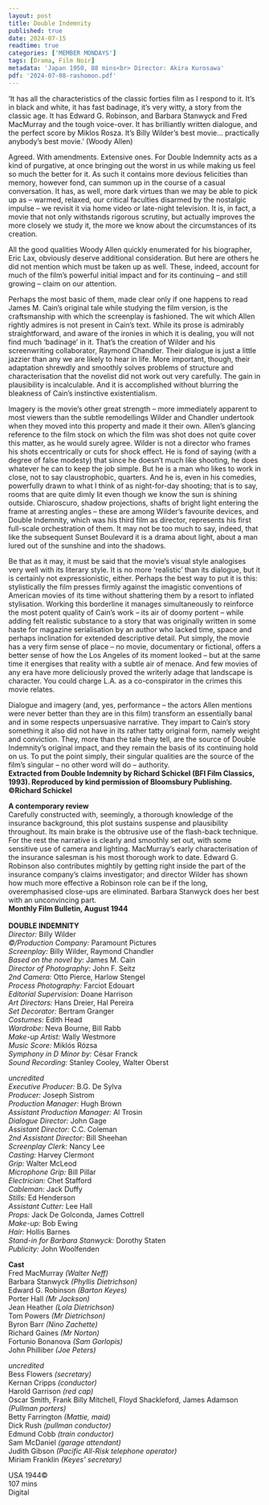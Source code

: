 ```yaml
---
layout: post
title: Double Indemnity
published: true
date: 2024-07-15
readtime: true
categories: ['MEMBER MONDAYS']
tags: [Drama, Film Noir]
metadata: 'Japan 1950, 88 mins<br> Director: Akira Kurosawa'
pdf: '2024-07-08-rashomon.pdf'
---
```



‘It has all the characteristics of the classic forties film as I respond to it. It’s in black and white, it has fast badinage, it’s very witty, a story from the classic age. It has Edward G. Robinson, and Barbara Stanwyck and Fred MacMurray and the tough voice-over. It has brilliantly written dialogue, and the perfect score by Miklos Rosza. It’s Billy Wilder’s best movie... practically anybody’s best movie.’  (Woody Allen)

Agreed. With amendments. Extensive ones. For Double Indemnity acts as a kind of purgative, at once bringing out the worst in us while making us feel so much the better for it. As such it contains more devious felicities than memory, however fond, can summon up in the course of a casual conversation. It has, as well, more dark virtues than we may be able to pick up as – warmed, relaxed, our critical faculties disarmed by the nostalgic impulse – we revisit it via home video or late-night television. It is, in fact, a movie that not only withstands rigorous scrutiny, but actually improves the more closely we study it, the more we know about the circumstances of its creation.

All the good qualities Woody Allen quickly enumerated for his biographer, Eric Lax, obviously deserve additional consideration. But here are others he did not mention which must be taken up as well. These, indeed, account for much of the film’s powerful initial impact and for its continuing – and still growing – claim on our attention.

Perhaps the most basic of them, made clear only if one happens to read James M. Cain’s original tale while studying the film version, is the craftsmanship with which the screenplay is fashioned. The wit which Allen rightly admires is not present in Cain’s text. While its prose is admirably straightforward, and aware of the ironies in which it is dealing, you will not find much ‘badinage’ in it. That’s the creation of Wilder and his screenwriting collaborator, Raymond Chandler. Their dialogue is just a little jazzier than any we are likely to hear in life. More important, though, their adaptation shrewdly and smoothly solves problems of structure and characterisation that the novelist did not work out very carefully. The gain in plausibility is incalculable. And it is accomplished without blurring the bleakness of Cain’s instinctive existentialism.

Imagery is the movie’s other great strength – more immediately  apparent to most viewers than the subtle remodellings Wilder and Chandler undertook when they moved into this property and made it their own. Allen’s glancing reference to the film stock on which the film was shot does not quite cover this matter, as he would surely agree. Wilder is not a director who frames his shots eccentrically or cuts for shock effect. He is fond of saying (with a degree of false modesty) that since he doesn’t much like shooting, he does whatever he can to keep the job simple. But he is a man who likes to work in close, not to say claustrophobic, quarters. And he is, even in his comedies, powerfully drawn to what I think of as night-for-day shooting; that is to say, rooms that are quite dimly lit even though we know the sun is shining outside. Chiaroscuro, shadow projections, shafts of bright light entering the frame at arresting angles – these are among Wilder’s favourite devices, and Double Indemnity, which was his third film as director, represents his first full-scale orchestration of them. It may not be too much to say, indeed, that like the subsequent Sunset Boulevard it is a drama about light, about a man lured out of the sunshine and into the shadows.

Be that as it may, it must be said that the movie’s visual style analogises very well with its literary style. It is no more ‘realistic’ than its dialogue, but it is certainly not expressionistic, either. Perhaps the best way to put it is this: stylistically the film presses firmly against the imagistic conventions of American movies of its time without shattering them by a resort to inflated stylisation. Working this borderline it manages simultaneously to reinforce the most potent quality of Cain’s work – its air of doomy portent – while adding felt realistic substance to a story that was originally written in some haste for magazine serialisation by an author who lacked time, space and perhaps inclination for extended descriptive detail. Put simply, the movie has a very firm sense of place – no movie, documentary or fictional, offers a better sense of how the Los Angeles of its moment looked – but at the same time it energises that reality with a subtle air of menace. And few movies of any era have more deliciously proved the writerly adage that landscape is character. You could charge L.A. as a co-conspirator in the crimes this movie relates.

Dialogue and imagery (and, yes, performance – the actors Allen mentions were never better than they are in this film) transform an essentially banal and in some respects unpersuasive narrative. They impart to Cain’s story something it also did not have in its rather tatty original form, namely weight and conviction. They, more than the tale they tell, are the source of Double Indemnity’s original impact, and they remain the basis of its continuing hold on us. To put the point simply, their singular qualities are the source of the film’s singular – no other word will do – authority.  
**Extracted from Double Indemnity by Richard Schickel (BFI Film Classics, 1993). Reproduced by kind permission of Bloomsbury Publishing. ©Richard Schickel**  

**A contemporary review**  
Carefully constructed with, seemingly, a thorough knowledge of the insurance background, this plot sustains suspense and plausibility throughout. Its main brake is the obtrusive use of the flash-back technique. For the rest the narrative is clearly and smoothly set out, with some sensitive use of camera and lighting. MacMurray’s early characterisation of the insurance salesman is his most thorough work to date. Edward G. Robinson also contributes mightily by getting right inside the part of the insurance company’s claims investigator; and director Wilder has shown how much more effective a Robinson role can be if the long, overemphasised close-ups are eliminated. Barbara Stanwyck does her best with an unconvincing part.  
**Monthly Film Bulletin, August 1944**  
<br>
**DOUBLE INDEMNITY**  
_Director:_ Billy Wilder  
_©/Production Company:_ Paramount Pictures  
_Screenplay:_ Billy Wilder, Raymond Chandler  
_Based on the novel by:_ James M. Cain  
_Director of Photography:_ John F. Seitz  
_2nd Camera:_ Otto Pierce, Harlow Stengel  
_Process Photography:_ Farciot Edouart  
_Editorial Supervision:_ Doane Harrison  
_Art Directors:_ Hans Dreier, Hal Pereira  
_Set Decorator:_ Bertram Granger  
_Costumes:_ Edith Head  
_Wardrobe:_ Neva Bourne, Bill Rabb  
_Make-up Artist:_ Wally Westmore  
_Music Score:_ Miklós Rózsa  
_Symphony in D Minor by:_ César Franck  
_Sound Recording:_ Stanley Cooley, Walter Oberst  

_uncredited_  
_Executive Producer:_ B.G. De Sylva  
_Producer:_ Joseph Sistrom  
_Production Manager:_ Hugh Brown  
_Assistant Production Manager:_ Al Trosin  
_Dialogue Director:_ John Gage  
_Assistant Director:_ C.C. Coleman  
_2nd Assistant Director:_ Bill Sheehan  
_Screenplay Clerk:_ Nancy Lee  
_Casting:_ Harvey Clermont  
_Grip:_ Walter McLeod  
_Microphone Grip:_ Bill Pillar  
_Electrician:_ Chet Stafford  
_Cableman:_ Jack Duffy  
_Stills:_ Ed Henderson  
_Assistant Cutter:_ Lee Hall  
_Props:_ Jack De Golconda, James Cottrell  
_Make-up:_ Bob Ewing  
_Hair:_ Hollis Barnes  
_Stand-in for Barbara Stanwyck:_ Dorothy Staten  
_Publicity:_ John Woolfenden  
  

**Cast**  
Fred MacMurray _(Walter Neff)_  
Barbara Stanwyck _(Phyllis Dietrichson)_  
Edward G. Robinson _(Barton Keyes)_  
Porter Hall _(Mr Jackson)_  
Jean Heather _(Lola Dietrichson)_  
Tom Powers _(Mr Dietrichson)_  
Byron Barr _(Nino Zachette)_  
Richard Gaines _(Mr Norton)_  
Fortunio Bonanova _(Sam Gorlopis)_  
John Philliber _(Joe Peters)_  

_uncredited_  
Bess Flowers _(secretary)_  
Kernan Cripps _(conductor)_  
Harold Garrison _(red cap)_  
Oscar Smith, Frank Billy Mitchell, Floyd Shackleford, James Adamson _(Pullman porters)_  
Betty Farrington _(Mattie, maid)_  
Dick Rush _(pullman conductor)_  
Edmund Cobb _(train conductor)_  
Sam McDaniel _(garage attendant)_  
Judith Gibson _(Pacific All-Risk telephone operator)_  
Miriam Franklin _(Keyes’ secretary)_  


USA 1944©  
107 mins  
Digital  
<!--stackedit_data:
eyJoaXN0b3J5IjpbMjU3NzEwNDU5LDIwMjA2NTQwOTEsMTUyND
AwNzE5N119
-->